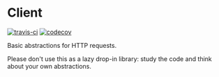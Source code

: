 # Client
[![travis-ci](https://travis-ci.org/broomburgo/Client.svg?branch=master)](https://travis-ci.org/broomburgo/Client)
[![codecov](https://codecov.io/gh/broomburgo/Client/branch/master/graph/badge.svg)](https://codecov.io/gh/broomburgo/Client)

Basic abstractions for HTTP requests.

Please don't use this as a lazy drop-in library: study the code and think about your own abstractions.
